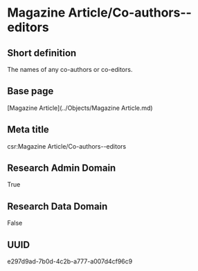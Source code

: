 # Magazine Article/Co-authors--editors
## Short definition
The names of any co-authors or co-editors.
## Base page
[Magazine Article](../Objects/Magazine Article.md)
## Meta title
csr:Magazine Article/Co-authors--editors
## Research Admin Domain
True
## Research Data Domain
False
## UUID
e297d9ad-7b0d-4c2b-a777-a007d4cf96c9
